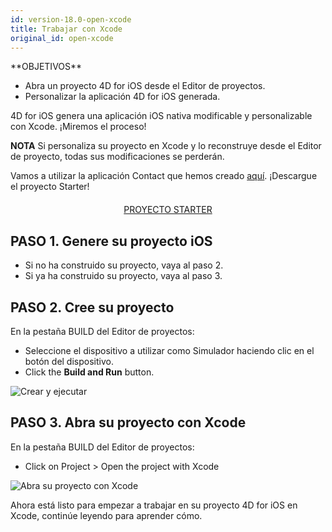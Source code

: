 ```yaml
---
id: version-18.0-open-xcode
title: Trabajar con Xcode
original_id: open-xcode
---
```


<div markdown="1" class = "objectives">
**OBJETIVOS**

* Abra un proyecto 4D for iOS desde el Editor de proyectos.
* Personalizar la aplicación 4D for iOS generada.</div>

4D for iOS genera una aplicación iOS nativa modificable y personalizable con Xcode. ¡Miremos el proceso!<div markdown="1" class = "tips">
**NOTA**
Si personaliza su proyecto en Xcode y lo reconstruye desde el Editor de proyecto, todas sus modificaciones se perderán.</div>

Vamos a utilizar la aplicación Contact que hemos creado [aquí](contact-app.html). ¡Descargue el proyecto Starter!

<div markdown="1" style="text-align: center; margin-top: 20px">
<a class="button"
href="../assets/en/customize-with-xcode/ContactStarter.zip">PROYECTO STARTER</a>
</div>

## PASO 1. Genere su proyecto iOS

* Si no ha construido su proyecto, vaya al paso 2.
* Si ya ha construido su proyecto, vaya al paso 3.

## PASO 2. Cree su proyecto

En la pestaña BUILD del Editor de proyectos:

* Seleccione el dispositivo a utilizar como Simulador haciendo clic en el botón del dispositivo.
* Click the **Build and Run** button.

![Crear y ejecutar](assets/en/customize-with-xcode/build-and-run-4D-for-iOS.png)

## PASO 3. Abra su proyecto con Xcode

En la pestaña BUILD del Editor de proyectos:

* Click on Project > Open the project with Xcode

![Abra su proyecto con Xcode](assets/en/customize-with-xcode/Open-your-project-Xcode-4D-for-iOS.png)

Ahora está listo para empezar a trabajar en su proyecto 4D for iOS en Xcode, continúe leyendo para aprender cómo.